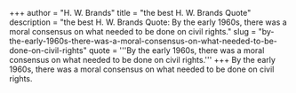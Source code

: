 +++
author = "H. W. Brands"
title = "the best H. W. Brands Quote"
description = "the best H. W. Brands Quote: By the early 1960s, there was a moral consensus on what needed to be done on civil rights."
slug = "by-the-early-1960s-there-was-a-moral-consensus-on-what-needed-to-be-done-on-civil-rights"
quote = '''By the early 1960s, there was a moral consensus on what needed to be done on civil rights.'''
+++
By the early 1960s, there was a moral consensus on what needed to be done on civil rights.
